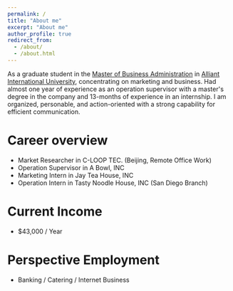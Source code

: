 ```yaml
---
permalink: /
title: "About me"
excerpt: "About me"
author_profile: true
redirect_from: 
  - /about/
  - /about.html
---
```


As a graduate student in the [Master of Business Administration](https://www.alliant.edu/business/business-administration/mba) in [Alliant International University](https://www.alliant.edu/), concentrating on marketing and business. Had almost one year of experience as an operation supervisor with a master's degree in the company and 13-months of experience in an internship. I am organized, personable, and action-oriented with a strong capability for efficient communication. 

Career overview
======
* Market Researcher in C-LOOP TEC. (Beijing, Remote Office Work)
* Operation Supervisor in A Bowl, INC
* Marketing Intern in Jay Tea House, INC
* Operation Intern in Tasty Noodle House, INC (San Diego Branch)

Current Income
======
*  $43,000 / Year

Perspective Employment
======
* Banking / Catering / Internet Business

